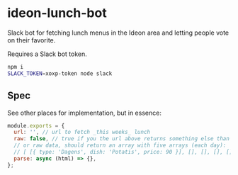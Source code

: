 # ideon-lunch-bot

Slack bot for fetching lunch menus in the Ideon area and letting people vote on their favorite.

Requires a Slack bot token.

```bash
npm i
SLACK_TOKEN=xoxp-token node slack
```

## Spec

See other places for implementation, but in essence:

```js
module.exports = {
  url: '', // url to fetch _this weeks_ lunch
  raw: false, // true if you the url above returns something else than HTML and you want to parse it yourself
  // or raw data, should return an array with five arrays (each day):
  // [ [{ type: 'Dagens', dish: 'Potatis', price: 90 }], [], [], [], [] ]
  parse: async (html) => {},
};
```
